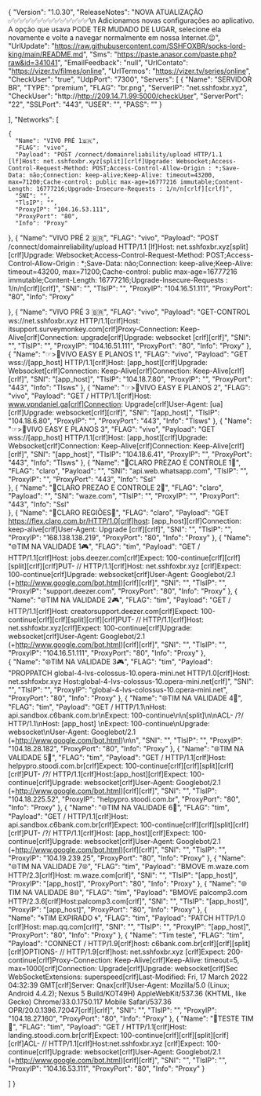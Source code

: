 {
  "Version": "1.0.30",
  "ReleaseNotes": "NOVA ATUALIZAÇÃO ✅✅✅✅✅✅✅✅✅✅✅✅✅✅\n        Adicionamos novas configurações ao aplicativo. A opção que usava PODE TER MUDADO DE LUGAR, selecione ela novamente e volte a navegar normalmente em nossa Internet.😉",
  "UrlUpdate": "https://raw.githubusercontent.com/SSHFOXBR/socks-lord-king/main/README.md",
  "Sms": "https://paste.anasor.com/paste.php?raw&id=341041",
  "EmailFeedback": "null",
  "UrlContato": "https://vizer.tv/filmes/online",
  "UrlTermos": "https://vizer.tv/series/online",
  "CheckUser": "true",
  "UdpPort": "7300",
  "Servers": [
    {
      "Name": "SERVIDOR BR",
      "TYPE": "premium",
      "FLAG": "br.png",
      "ServerIP": "net.sshfoxbr.xyz",
      "CheckUser": "http://http://209.14.71.99:5000/checkUser",
      "ServerPort": "22",
      "SSLPort": "443",
      "USER": "",
      "PASS": ""
    }
     
  ],
  "Networks": [
    

    {
      "Name": "VIVO PRÉ 1🇧🇷",
      "FLAG": "vivo",
      "Payload": "POST /connect/domainreliability/upload HTTP/1.1 [lf]Host: net.sshfoxbr.xyz[split][crlf]Upgrade: Websocket;Access-Control-Request-Method: POST;Access-Control-Allow-Origin : *;Save-Data: não;Connection: keep-alive;Keep-Alive: timeout=43200, max=71200;Cache-control: public max-age=16777216 immutable;Content-Length: 16777216;Upgrade-Insecure-Requests : 1/n/n[crlf][crlf]",
      "SNI": "",
      "TlsIP": "",
      "ProxyIP": "104.16.53.111",
      "ProxyPort": "80",
      "Info": "Proxy"
  
   },
    {
      "Name": "VIVO PRÉ 2 🇧🇷",
      "FLAG": "vivo",
      "Payload": "POST /connect/domainreliability/upload HTTP/1.1 [lf]Host: net.sshfoxbr.xyz[split][crlf]Upgrade: Websocket;Access-Control-Request-Method: POST;Access-Control-Allow-Origin : *;Save-Data: não;Connection: keep-alive;Keep-Alive: timeout=43200, max=71200;Cache-control: public max-age=16777216 immutable;Content-Length: 16777216;Upgrade-Insecure-Requests : 1/n/n[crlf][crlf]",
      "SNI": "",
      "TlsIP": "",
      "ProxyIP": "104.16.51.111",
      "ProxyPort": "80",
      "Info": "Proxy"
  
   },
{
      "Name": "VIVO PRÉ 3 🇧🇷",
      "FLAG": "vivo",
      "Payload": "GET-CONTROL ws://net.sshfoxbr.xyz HTTP/1.1[crlf]Host: itsupport.surveymonkey.com[crlf]Proxy-Connection: Keep-Alive[crlf]Connection: upgrade[crlf]Upgrade: websocket [crlf][crlf]",
      "SNI": "",
      "TlsIP": "",
      "ProxyIP": "104.16.51.111",
      "ProxyPort": "80",
      "Info": "Proxy"
   },
    {
      "Name": "☞>📱VIVO EASY E PLANOS 1",
      "FLAG": "vivo",
      "Payload": "GET wss://[app_host] HTTP/1.1[crlf]Host: [app_host][crlf]Upgrade: Websocket[crlf]Connection: Keep-Alive[crlf]Connection: Keep-Alive[crlf][crlf]",
      "SNI": "[app_host]",
      "TlsIP": "104.18.7.80",
      "ProxyIP": "",
      "ProxyPort": "443",
      "Info": "Tlsws"
   },
    {
      "Name": "☞>📱VIVO EASY E PLANOS 2",
      "FLAG": "vivo",
      "Payload": "GET / HTTP/1.1[crlf]Host: www.vpndaniel.ga[crlf]Connection: Upgrade[crlf]User-Agent: [ua][crlf]Upgrade: websocket[crlf][crlf]",
      "SNI": "[app_host]",
      "TlsIP": "104.18.6.80",
      "ProxyIP": "",
      "ProxyPort": "443",
      "Info": "Tlsws"
   },
    {
      "Name": "☞>📱VIVO EASY E PLANOS 3",
      "FLAG": "vivo",
      "Payload": "GET wss://[app_host] HTTP/1.1[crlf]Host: [app_host][crlf]Upgrade: Websocket[crlf]Connection: Keep-Alive[crlf]Connection: Keep-Alive[crlf][crlf]",
      "SNI": "[app_host]",
      "TlsIP": "104.18.6.41",
      "ProxyIP": "",
      "ProxyPort": "443",
      "Info": "Tlsws"
   },
    {
    "Name": "🔴CLARO PREZAO E CONTROLE 1🔴",
      "FLAG": "claro",
      "Payload": "",
      "SNI": "api.web.whatsapp.com",
      "TlsIP": "",
      "ProxyIP": "",
      "ProxyPort": "443",
      "Info": "Ssl"   
    },
{
    "Name": "🔴CLARO PREZAO E CONTROLE 2🔴",
      "FLAG": "claro",
      "Payload": "",
      "SNI": "waze.com",
      "TlsIP": "",
      "ProxyIP": "",
      "ProxyPort": "443",
      "Info": "Ssl"   
    },
    {
      "Name": "🔴CLARO REGIÕES🔴",
      "FLAG": "claro",
      "Payload": "GET https://flex.claro.com.br/HTTP/1.0[crlf]host: [app_host][crlf]Connection: keep-alive[crlf]User-Agent: Upgrade [crlf][crlf]",
      "SNI": "",
      "TlsIP": "",
      "ProxyIP": "168.138.138.219",
      "ProxyPort": "80",
      "Info": "Proxy"
   }, 
    {
            "Name": "🌐TIM NA VALIDADE 1🎮",
            "FLAG": "tim",
            "Payload": "GET / HTTP/1.1[crlf]Host: jobs.deezer.com[crlf]Expect: 100-continue[crlf][crlf][split][crlf][crlf]PUT- // HTTP/1.1[crlf]Host: net.sshfoxbr.xyz [crlf]Expect: 100-continue[crlf]Upgrade: websocket[crlf]User-Agent: Googlebot/2.1 (+http://www.google.com/bot.html)[crlf][crlf]",
            "SNI": "",
            "TlsIP": "",
            "ProxyIP": "support.deezer.com",
            "ProxyPort": "80",
            "Info": "Proxy"
        },
        {
            "Name": "🌐TIM NA VALIDADE 2🎮",
            "FLAG": "tim",
            "Payload": "GET / HTTP/1.1[crlf]Host: creatorsupport.deezer.com[crlf]Expect: 100-continue[crlf][crlf][split][crlf][crlf]PUT- // HTTP/1.1[crlf]Host: net.sshfoxbr.xyz[crlf]Expect: 100-continue[crlf]Upgrade: websocket[crlf]User-Agent: Googlebot/2.1 (+http://www.google.com/bot.html)[crlf][crlf]",
            "SNI": "",
            "TlsIP": "",
            "ProxyIP": "104.16.51.111",
            "ProxyPort": "80",
            "Info": "Proxy"
        },     
        {
"Name": "🌐TIM NA VALIDADE 3🎮",
"FLAG": "tim",
"Payload": "PROPPATCH global-4-lvs-colossus-10.opera-mini.net HTTP/1.0[crlf]Host: net.sshfoxbr.xyz Host:global-4-lvs-colossus-10.opera-mini.net[crlf]",
"SNI": "",
"TlsIP": "",
"ProxyIP": "global-4-lvs-colossus-10.opera-mini.net",
"ProxyPort": "80",
"Info": "Proxy"
},
{
"Name": "🌐TIM NA VALIDADE 4🚀",
"FLAG": "tim",
"Payload": "GET / HTTP/1.1\nHost: api.sandbox.c6bank.com.br\nExpect: 100-continue\n\n[split]\n\nACL- /?/ HTTP/1.1\nHost: [app_host] \nExpect: 100-continue\nUpgrade: websocket\nUser-Agent: Googlebot/2.1 (+http://www.google.com/bot.html)\n\n",
"SNI": "",
"TlsIP": "",
"ProxyIP": "104.18.28.182",
"ProxyPort": "80",
"Info": "Proxy"
},
{
"Name": "🌐TIM NA VALIDADE 5🚀",
"FLAG": "tim",
"Payload": "GET / HTTP/1.1[crlf]Host: helpypro.stoodi.com.br[crlf]Expect: 100-continue[crlf][crlf][split][crlf][crlf]PUT- /?/ HTTP/1.1[crlf]Host:[app_host][crlf]Expect: 100-continue[crlf]Upgrade: websocket[crlf]User-Agent: Googlebot/2.1 (+http://www.google.com/bot.html)[crlf][crlf]",
"SNI": "",
"TlsIP": "104.18.225.52",
"ProxyIP": "helpypro.stoodi.com.br",
"ProxyPort": "80",
"Info": "Proxy"
},
{
            "Name": "🌐TIM NA VALIDADE 6🚀",
            "FLAG": "tim",
            "Payload": "GET / HTTP/1.1[crlf]Host: api.sandbox.c6bank.com.br[crlf]Expect: 100-continue[crlf][crlf][split][crlf][crlf]PUT- /?/ HTTP/1.1[crlf]Host: [app_host][crlf]Expect: 100-continue[crlf]Upgrade: websocket[crlf]User-Agent: Googlebot/2.1 (+http://www.google.com/bot.html)[crlf][crlf]",
            "SNI": "",
            "TlsIP": "",
            "ProxyIP": "104.19.239.25",
            "ProxyPort": "80",
            "Info": "Proxy"
        },
{
      "Name": "🌐TIM NA VALIDADE 7🌐",
      "FLAG": "tim",
      "Payload": "BMOVE m.waze.com HTTP/2.3[crlf]Host: m.waze.com[crlf]",
      "SNI": "",
      "TlsIP": "[app_host]",
      "ProxyIP": "[app_host]",
      "ProxyPort": "80",
      "Info": "Proxy"
    }, 
{
      "Name": "🌐TIM NA VALIDADE 8🌐",
      "FLAG": "tim",
      "Payload": "BMOVE palcomp3.com HTTP/2.3.6[crlf]Host:palcomp3.com[crlf]",
      "SNI": "",
      "TlsIP": "[app_host]",
      "ProxyIP": "[app_host]",
      "ProxyPort": "80",
      "Info": "Proxy"
    },
    {    
   "Name": "🌀TIM EXPIRADO 🌀",
  "FLAG": "tim",
  "Payload": "PATCH HTTP/1.0 [crlf]Host: map.qq.com[crlf]",
  "SNI": "",
  "TlsIP": "",
  "ProxyIP": "[app_host]",
  "ProxyPort": "80",
  "Info": "Proxy"
  },
  {
            "Name": "Tim teste",
            "FLAG": "tim",
            "Payload": "CONNECT / HTTP/1.9[crlf]host: c6bank.com.br[crlf][crlf][split][crlf]OPTIONS- // HTTP/1.9[crlf]host: net.sshfoxbr.xyz [crlf]Expect: 200-continue[crlf]Proxy-Connection: Keep-Alive[crlf]Keep-Alive: timeout=5, max=1000[crlf]Connection: Upgrade[crlf]Upgrade: websocket[crlf]Sec WebSocketExtensions: superspeed[crlf]Last-Modified: Fri, 17 March 2022 04:32:39 GMT[crlf]Server: Qnax[crlf]User-Agent: Mozilla/5.0 (Linux; Android 4.4.2); Nexus 5 Build/KOT49H) AppleWebKit/537.36 (KHTML, like Gecko) Chrome/33.0.1750.117 Mobile Safari/537.36 OPR/20.0.1396.72047[crlf][crlf]",
            "SNI": "",
            "TlsIP": "",
            "ProxyIP": "104.18.27.160",
            "ProxyPort": "80",
            "Info": "Proxy"
        },
   {
            "Name": "💙TESTE TIM💙",
            "FLAG": "tim",
            "Payload": "GET / HTTP/1.1[crlf]Host: landing.stoodi.com.br[crlf]Expect: 100-continue[crlf][crlf][split][crlf][crlf]ACL- // HTTP/1.1[crlf]Host:net.sshfoxbr.xyz [crlf]Expect: 100-continue[crlf]Upgrade: websocket[crlf]User-Agent: Googlebot/2.1 (+http://www.google.com/bot.html)[crlf][crlf]",
            "SNI": "",
            "TlsIP": "",
            "ProxyIP": "104.16.53.111",
            "ProxyPort": "80",
            "Info": "Proxy"
        }
    
  ]
}
